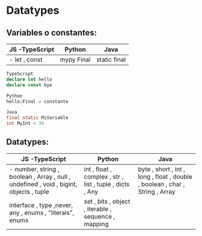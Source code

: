 # Datatypes
## Variables o constantes:
|JS -TypeScript  |Python  |Java  |
|--|--|--|
|- let , const|mypy Final  | static final
 
```ts
TypeScript
declare let hello
declare const bye

```
```python
Python
hello:Final = constante
```
```java
Java
final static MiVariable
int MyInt = 34
```
## Datatypes:
|JS -TypeScript  |Python  |Java  |
|--|--|--|
|- number, string , boolean , Array , null , undefined , void , bigint, objects , tuple |int , float , complex , str , list , tuple , dicts , Any| byte , short , int , long , float , double , boolean , char , String , Array |
|interface , type ,never, any , enums , "literals", enums  |set , bits , object , iterable , sequence , mapping |



<!--stackedit_data:
eyJoaXN0b3J5IjpbMTY4MzgzNjQwNSw1NzQ0NjEzNjEsOTE4MT
kyODQ0LC0xNjM0NDgyMjAxLDUwNTA5NTk4OSwtOTM2MjM3ODI2
LC0xMzI3MTUxODQ5LDExNjQ1NjA0MDEsMjAwNTkyODQzLC0xNz
UyMDg2NzQ1LDQwMTI4NTExNSwtNzkwMTg5NzcxLC0xMTU3MzMz
MTI5LC0xMjA0NDI4NjM5LDE2MTk5MzUyM119
-->
